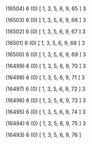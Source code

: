 (16504) 6 (0) [ 1, 3, 5, 6, 9, 65 ] 3 


(16503) 6 (0) [ 1, 3, 5, 6, 9, 66 ] 3 


(16502) 6 (0) [ 1, 3, 5, 6, 9, 67 ] 3 


(16501) 6 (0) [ 1, 3, 5, 6, 9, 68 ] 3 


(16500) 6 (0) [ 1, 3, 5, 6, 9, 69 ] 3 


(16499) 6 (0) [ 1, 3, 5, 6, 9, 70 ] 3 


(16498) 6 (0) [ 1, 3, 5, 6, 9, 71 ] 3 


(16497) 6 (0) [ 1, 3, 5, 6, 9, 72 ] 3 


(16496) 6 (0) [ 1, 3, 5, 6, 9, 73 ] 3 


(16495) 6 (0) [ 1, 3, 5, 6, 9, 74 ] 3 


(16494) 6 (0) [ 1, 3, 5, 6, 9, 75 ] 3 


(16493) 6 (0) [ 1, 3, 5, 6, 9, 76 ]  

